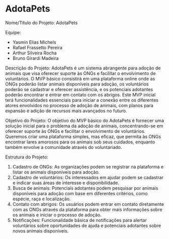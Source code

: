 # AdotaPets


Nome/Título do Projeto: AdotaPets

Equipe:

-   Yasmin Elias Michels
-   Rafael Frassetto Pereira
-   Arthur Silveira Rocha
-   Bruno Girardi Madeira

Descrição do Projeto: AdotaPets é um sistema abrangente para adoção de animais que visa oferecer suporte às ONGs e facilitar o envolvimento de voluntários. O MVP básico consistirá em uma plataforma online onde as ONGs poderão listar animais disponíveis para adoção, os voluntários poderão se cadastrar e oferecer assistência, e os potenciais adotantes poderão encontrar e entrar em contato com os abrigos. Este MVP inicial terá funcionalidades essenciais para iniciar a conexão entre os diferentes atores envolvidos no processo de adoção de animais, com planos para expansão e adição de recursos mais avançados no futuro.

Objetivo do Projeto: O objetivo do MVP básico do AdotaPets é fornecer uma solução inicial para o problema da adoção de animais, concentrando-se em oferecer suporte às ONGs e facilitar o envolvimento de voluntários. Queremos criar uma plataforma simples, mas eficaz, que permita às ONGs encontrar lares amorosos para os animais sob seus cuidados, enquanto também envolve a comunidade através do voluntariado.

Estrutura do Projeto:

1.  Cadastro de ONGs: As organizações podem se registrar na plataforma e listar os animais disponíveis para adoção.
2.  Cadastro de voluntários: Os interessados em ajudar podem se cadastrar e indicar suas áreas de interesse e disponibilidade.
3.  Busca de animais: Potenciais adotantes podem pesquisar por animais disponíveis para adoção com base em diferentes critérios, como espécie, raça e localização.
4.  Contato com abrigos: Os usuários podem entrar em contato diretamente com as ONGs através da plataforma para obter mais informações sobre os animais e iniciar o processo de adoção.
5.  Notificações: Funcionalidade básica de notificações para alertar voluntários sobre oportunidades de ajuda e potenciais adotantes sobre novos animais disponíveis.
